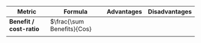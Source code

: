 
| Metric                   | Formula                    | Advantages | Disadvantages |
| ------------------------ | -------------------------- | ---------- | ------------- |
| **Benefit / cost-ratio** | $\frac{\sum Benefits}{Cos} |            |               |
|                          |                            |            |               |